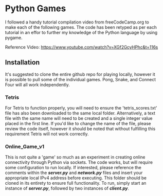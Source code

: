 # Python Games

I followed a handy tutorial compilation video from freeCodeCamp.org to make each of the following games. The code has been retyped as per each tutorial in an effor to further my knowledge of the Python language by using pygame.

Reference Video: https://www.youtube.com/watch?v=XGf2GcyHPhc&t=116s

## Installation

It's suggested to clone the entire github repo for playing locally, however it is possible to pull some of the individual games. Pong, Snake, and Connect Four will all work independently.

### Tetris

For Tetris to function properly, you will need to ensure the 'tetris_scores.txt' file has also been downloaded to the same local folder. Alternatively, a text file with the same name will need to be created and a single integer value placed in the first line. If you'd like to change the name of the file, please review the code itself, however it should be noted that without fulfilling this requirement Tetris will not work correctly.

### Online_Game_v1

This is not quite a 'game' so much as an experiment in creating online connectivity through Python via sockets. The code works, but will require some configuration to run locally. If interested, please reference the comments within the ***server.py*** and ***network.py*** files and insert your appropriate local IPv4 address before executing. This folder should be cloned in its entirety to ensure full functionality. To run, simply start an instance of ***server.py***, followed by two instances of ***client.py***.